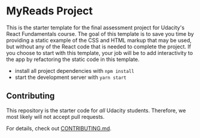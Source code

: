 # MyReads Project

This is the starter template for the final assessment project for Udacity's React Fundamentals course. The goal of this template is to save you time by providing a static example of the CSS and HTML markup that may be used, but without any of the React code that is needed to complete the project. If you choose to start with this template, your job will be to add interactivity to the app by refactoring the static code in this template.

* install all project dependencies with `npm install`
* start the development server with `yarn start`

## Contributing

This repository is the starter code for _all_ Udacity students. Therefore, we most likely will not accept pull requests.

For details, check out [CONTRIBUTING.md](CONTRIBUTING.md).